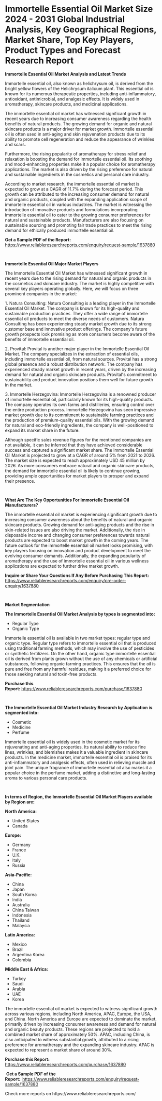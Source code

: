 <p><h1>Immortelle Essential Oil Market Size 2024 - 2031 Global Industrial Analysis, Key Geographical Regions, Market Share, Top Key Players, Product Types and Forecast Research Report</h1></p><p><strong>Immortelle Essential Oil Market Analysis and Latest Trends</strong></p>
<p><p>Immortelle essential oil, also known as helichrysum oil, is derived from the bright yellow flowers of the Helichrysum italicum plant. This essential oil is known for its numerous therapeutic properties, including anti-inflammatory, antioxidant, antimicrobial, and analgesic effects. It is widely used in aromatherapy, skincare products, and medicinal applications.</p><p>The immortelle essential oil market has witnessed significant growth in recent years due to increasing consumer awareness regarding the health benefits of natural products. The growing demand for organic and natural skincare products is a major driver for market growth. Immortelle essential oil is often used in anti-aging and skin rejuvenation products due to its ability to promote cell regeneration and reduce the appearance of wrinkles and scars.</p><p>Furthermore, the rising popularity of aromatherapy for stress relief and relaxation is boosting the demand for immortelle essential oil. Its soothing and mood-enhancing properties make it a popular choice for aromatherapy applications. The market is also driven by the rising preference for natural and sustainable ingredients in the cosmetics and personal care industry.</p><p>According to market research, the immortelle essential oil market is expected to grow at a CAGR of 11.7% during the forecast period. This growth can be attributed to the increasing consumer demand for natural and organic products, coupled with the expanding application scope of immortelle essential oil in various industries. The market is witnessing the introduction of innovative products and formulations incorporating immortelle essential oil to cater to the growing consumer preferences for natural and sustainable products. Manufacturers are also focusing on sustainable sourcing and promoting fair trade practices to meet the rising demand for ethically produced immortelle essential oil.</p></p>
<p><strong>Get a Sample PDF of the Report:&nbsp;</strong> <a href="https://www.reliableresearchreports.com/enquiry/request-sample/1637880">https://www.reliableresearchreports.com/enquiry/request-sample/1637880</a></p>
<p>&nbsp;</p>
<p><strong>Immortelle Essential Oil Major Market Players</strong></p>
<p><p>The Immortelle Essential Oil Market has witnessed significant growth in recent years due to the rising demand for natural and organic products in the cosmetics and skincare industry. The market is highly competitive with several key players operating globally. Here, we will focus on three prominent companies in the market:</p><p>1. Natura Consulting: Natura Consulting is a leading player in the Immortelle Essential Oil Market. The company is known for its high-quality and sustainable production practices. They offer a wide range of immortelle essential oil products to meet the diverse needs of customers. Natura Consulting has been experiencing steady market growth due to its strong customer base and innovative product offerings. The company's future growth prospects look promising as more consumers become aware of the benefits of immortelle essential oil.</p><p>2. Provital: Provital is another major player in the Immortelle Essential Oil Market. The company specializes in the extraction of essential oils, including immortelle essential oil, from natural sources. Provital has a strong global presence and a robust distribution network. The company has experienced steady market growth in recent years, driven by the increasing demand for natural and organic skincare products. Provital's commitment to sustainability and product innovation positions them well for future growth in the market.</p><p>3. Immortelle Herzegovina: Immortelle Herzegovina is a renowned producer of immortelle essential oil, particularly known for its high-quality products. The company operates its own farms and distilleries, ensuring control over the entire production process. Immortelle Herzegovina has seen impressive market growth due to its commitment to sustainable farming practices and the production of premium-quality essential oils. With the growing demand for natural and eco-friendly ingredients, the company is well-positioned to expand its market share in the future.</p><p>Although specific sales revenue figures for the mentioned companies are not available, it can be inferred that they have achieved considerable success and captured a significant market share. The Immortelle Essential Oil Market is projected to grow at a CAGR of around 5% from 2021 to 2026. The market size is expected to reach approximately USD 45 million by 2026. As more consumers embrace natural and organic skincare products, the demand for immortelle essential oil is likely to continue growing, providing ample opportunities for market players to prosper and expand their presence.</p></p>
<p>&nbsp;</p>
<p><strong>What Are The Key Opportunities For Immortelle Essential Oil Manufacturers?</strong></p>
<p><p>The immortelle essential oil market is experiencing significant growth due to increasing consumer awareness about the benefits of natural and organic skincare products. Growing demand for anti-aging products and the rise in skin-related issues are also driving the market. Additionally, the rise in disposable income and changing consumer preferences towards natural products are expected to boost market growth in the coming years. The future outlook for the immortelle essential oil market looks promising, with key players focusing on innovation and product development to meet the evolving consumer demands. Additionally, the expanding popularity of aromatherapy and the use of immortelle essential oil in various wellness applications are expected to further drive market growth.</p></p>
<p><strong>Inquire or Share Your Questions If Any Before Purchasing This Report:</strong> <a href="https://www.reliableresearchreports.com/enquiry/pre-order-enquiry/1637880">https://www.reliableresearchreports.com/enquiry/pre-order-enquiry/1637880</a></p>
<p>&nbsp;</p>
<p><strong>Market Segmentation</strong></p>
<p><strong>The Immortelle Essential Oil Market Analysis by types is segmented into:</strong></p>
<p><ul><li>Regular Type</li><li>Organic Type</li></ul></p>
<p><p>Immortelle essential oil is available in two market types: regular type and organic type. Regular type refers to immortelle essential oil that is produced using traditional farming methods, which may involve the use of pesticides or synthetic fertilizers. On the other hand, organic type immortelle essential oil is derived from plants grown without the use of any chemicals or artificial substances, following organic farming practices. This ensures that the oil is pure and free from any harmful residues, making it a preferred choice for those seeking natural and toxin-free products.</p></p>
<p><strong>Purchase this Report:&nbsp;</strong><a href="https://www.reliableresearchreports.com/purchase/1637880">https://www.reliableresearchreports.com/purchase/1637880</a></p>
<p>&nbsp;</p>
<p><strong>The Immortelle Essential Oil Market Industry Research by Application is segmented into:</strong></p>
<p><ul><li>Cosmetic</li><li>Medicine</li><li>Perfume</li></ul></p>
<p><p>Immortelle essential oil is widely used in the cosmetic market for its rejuvenating and anti-aging properties. Its natural ability to reduce fine lines, wrinkles, and blemishes makes it a valuable ingredient in skincare products. In the medicine market, immortelle essential oil is praised for its anti-inflammatory and analgesic effects, often used in relieving muscle and joint pain. The unique fragrance of immortelle essential oil also makes it a popular choice in the perfume market, adding a distinctive and long-lasting aroma to various personal care products.</p></p>
<p>&nbsp;</p>
<p><strong>In terms of Region, the Immortelle Essential Oil Market Players available by Region are:</strong></p>
<p>
    <p> <strong> North America: </strong>
        <ul>
            <li>United States</li>
            <li>Canada</li>
        </ul>
        </p> 
    <p> <strong> Europe: </strong>
        <ul>
            <li>Germany</li>
            <li>France</li>
            <li>U.K.</li>
            <li>Italy</li>
            <li>Russia</li>
        </ul>
        </p> 
    <p> <strong> Asia-Pacific: </strong>
        <ul>
            <li>China</li>
            <li>Japan</li>
            <li>South Korea</li>
            <li>India</li>
            <li>Australia</li>
            <li>China Taiwan</li>
            <li>Indonesia</li>
            <li>Thailand</li>
            <li>Malaysia</li>
        </ul>
        </p> 
    <p> <strong> Latin America: </strong>
        <ul>
            <li>Mexico</li>
            <li>Brazil</li>
            <li>Argentina Korea</li>
            <li>Colombia</li>
        </ul>
        </p> 
    <p> <strong> Middle East & Africa: </strong>
        <ul>
            <li>Turkey</li>
            <li>Saudi</li>
            <li>Arabia</li>
            <li>UAE</li>
            <li>Korea</li>
        </ul>
    </p>
    </p>
<p><p>The immortelle essential oil market is expected to witness significant growth across various regions, including North America, APAC, Europe, the USA, and China. North America and Europe are expected to dominate the market, primarily driven by increasing consumer awareness and demand for natural and organic beauty products. These regions are projected to hold a combined market share of approximately 50%. APAC, including China, is also anticipated to witness substantial growth, attributed to a rising preference for aromatherapy and the expanding skincare industry. APAC is expected to represent a market share of around 30%.</p></p>
<p><strong>Purchase this Report: </strong><a href="https://www.reliableresearchreports.com/purchase/1637880">https://www.reliableresearchreports.com/purchase/1637880</a></p>
<p>&nbsp;<strong>Get a Sample PDF of the Report:&nbsp;&nbsp;</strong><a href="https://www.reliableresearchreports.com/enquiry/request-sample/1637880">https://www.reliableresearchreports.com/enquiry/request-sample/1637880</a></p>
<p><strong></strong></p>
<p>Check more reports on https://www.reliableresearchreports.com/</p>